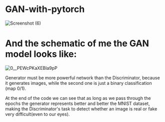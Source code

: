 # GAN-with-pytorch

![Screenshot (6)](https://user-images.githubusercontent.com/65830412/157689433-14ea9836-34a9-45f0-9760-63769ba57503.png)


# And the schematic of me the GAN model looks like:

![0__PEWcPKaXEBla9pP](https://user-images.githubusercontent.com/65830412/157690269-f261421b-c0c6-4cbc-84e0-37e26f18183b.png)

Generator must be more powerful network than the Discriminator, because it generates images, while the second one is just a binary classification (map 0/1).

At the end of the code we can see that as long as we pass through the epochs the generator represents better and better the MNIST dataset, making the Discriminator's task to detect whether an image is real or fake very difficult(even to our eyes).
